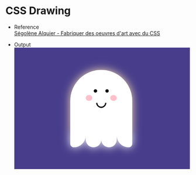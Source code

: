 # CSS Drawing

- Reference  
[Ségolène Alquier - Fabriquer des oeuvres d'art avec du CSS](https://www.youtube.com/watch?v=XUzEU37Vuk4&t=760s)

- Output  
![alt text](./output.png)